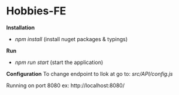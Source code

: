 # Hobbies-FE

**Installation**

* *npm install* (install nuget packages & typings)

**Run**

* *npm run start* (start the application)

**Configuration**
To change endpoint to llok at go to: *src/API/config.js*

Running on port 8080 ex: http://localhost:8080/
